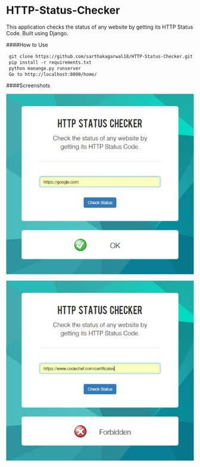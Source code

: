 # HTTP-Status-Checker
This application checks the status of any website by getting its HTTP Status Code. Built using Django.

####How to Use
    
     git clone https://github.com/sarthakagarwal18/HTTP-Status-Checker.git
     pip install -r requirements.txt
     python manange.py runserver
     Go to http://localhost:8000/home/

####Screenshots

![](/screenshots/img1.png?raw=true)

![](/screenshots/img2.png?raw=true)
